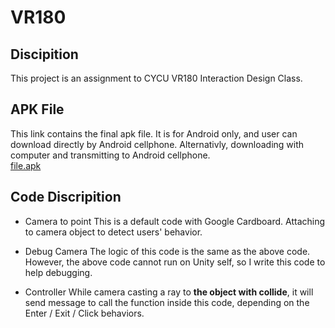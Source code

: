 # VR180
## Discipition
This project is an assignment to CYCU VR180 Interaction Design Class.

## APK File
This link contains the final apk file.
It is for Android only, and user can download directly by Android cellphone. Alternativly, downloading with computer and transmitting to Android cellphone.  
[file.apk]()

## Code Discripition
+ Camera to point
  This is a default code with Google Cardboard. Attaching to camera object to detect users' behavior.
 
+ Debug Camera
  The logic of this code is the same as the above code.
  However, the above code cannot run on Unity self, so I write this code to help debugging.
  
 + <Object>Controller
  While camera casting a ray to **the object with collide**, it will send message to call the function inside this code, depending on the Enter / Exit / Click behaviors.
